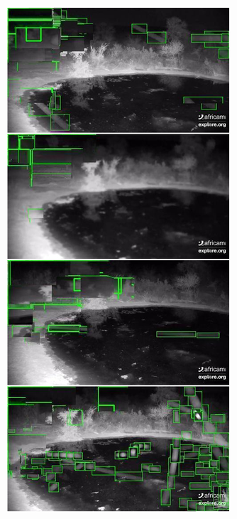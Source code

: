 ![20200725-232028-235033](in/20200725/20200725-232028-235033_0_.jpg)
![20200725-235038-000003](in/20200725/20200725-235038-000003_0_.jpg)
![20200726-000008-003013](in/20200726/20200726-000008-003013_0_.jpg)
![20200726-003018-010023](in/20200726/20200726-003018-010023_0_.jpg)
